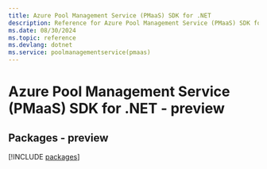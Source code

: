 ```yaml
---
title: Azure Pool Management Service (PMaaS) SDK for .NET
description: Reference for Azure Pool Management Service (PMaaS) SDK for .NET
ms.date: 08/30/2024
ms.topic: reference
ms.devlang: dotnet
ms.service: poolmanagementservice(pmaas)
---
```

# Azure Pool Management Service (PMaaS) SDK for .NET - preview
## Packages - preview
[!INCLUDE [packages](pool-management-service-(pmaas)-index.md)]